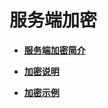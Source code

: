 # 服务端加密<a name="ZH-CN_TOPIC_0142815503"></a>

-   **[服务端加密简介](服务端加密简介.md)**  

-   **[加密说明](加密说明.md)**  

-   **[加密示例](加密示例.md)**  


